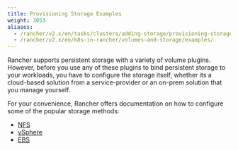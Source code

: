 ```yaml
---
title: Provisioning Storage Examples
weight: 3053
aliases:
  - /rancher/v2.x/en/tasks/clusters/adding-storage/provisioning-storage/
  - /rancher/v2.x/en/k8s-in-rancher/volumes-and-storage/examples/
---
```


Rancher supports persistent storage with a variety of volume plugins. However, before you use any of these plugins to bind persistent storage to your workloads, you have to configure the storage itself, whether its a cloud-based solution from a service-provider or an on-prem solution that you manage yourself.

For your convenience, Rancher offers documentation on how to configure some of the popular storage methods:

- [NFS](./nfs)
- [vSphere](./vsphere)
- [EBS](./ebs)
